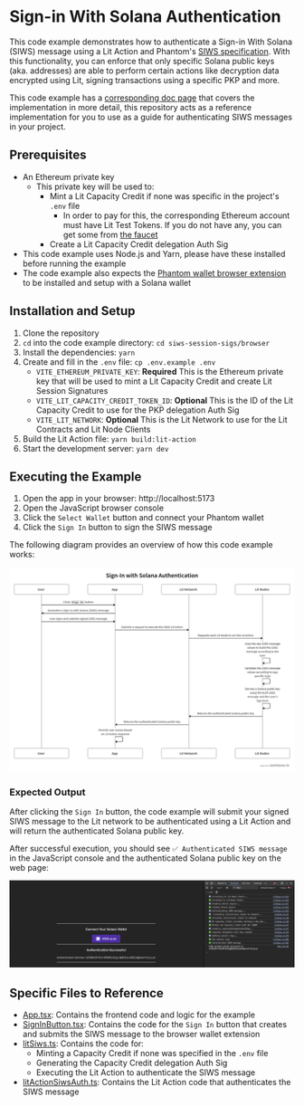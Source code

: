 # Sign-in With Solana Authentication

This code example demonstrates how to authenticate a Sign-in With Solana (SIWS) message using a Lit Action and Phantom's [SIWS specification](https://github.com/phantom/sign-in-with-solana/tree/main?tab=readme-ov-file). With this functionality, you can enforce that only specific Solana public keys (aka. addresses) are able to perform certain actions like decryption data encrypted using Lit, signing transactions using a specific PKP and more.

This code example has a [corresponding doc page](https://developer.litprotocol.com/sdk/authentication/authenticating-siws) that covers the implementation in more detail, this repository acts as a reference implementation for you to use as a guide for authenticating SIWS messages in your project.

## Prerequisites

- An Ethereum private key
  - This private key will be used to:
    - Mint a Lit Capacity Credit if none was specific in the project's `.env` file
      - In order to pay for this, the corresponding Ethereum account must have Lit Test Tokens. If you do not have any, you can get some from [the faucet](https://chronicle-yellowstone-faucet.getlit.dev/)
    - Create a Lit Capacity Credit delegation Auth Sig
- This code example uses Node.js and Yarn, please have these installed before running the example
- The code example also expects the [Phantom wallet browser extension](https://chromewebstore.google.com/detail/phantom/bfnaelmomeimhlpmgjnjophhpkkoljpa?hl=en) to be installed and setup with a Solana wallet

## Installation and Setup

1. Clone the repository
2. `cd` into the code example directory: `cd siws-session-sigs/browser`
3. Install the dependencies: `yarn`
4. Create and fill in the `.env` file: `cp .env.example .env`
   - `VITE_ETHEREUM_PRIVATE_KEY`: **Required** This is the Ethereum private key that will be used to mint a Lit Capacity Credit and create Lit Session Signatures
   - `VITE_LIT_CAPACITY_CREDIT_TOKEN_ID`: **Optional** This is the ID of the Lit Capacity Credit to use for the PKP delegation Auth Sig
   - `VITE_LIT_NETWORK`: **Optional** This is the Lit Network to use for the Lit Contracts and Lit Node Clients
5. Build the Lit Action file: `yarn build:lit-action`
6. Start the development server: `yarn dev`

## Executing the Example

1. Open the app in your browser: http://localhost:5173
2. Open the JavaScript browser console
3. Click the `Select Wallet` button and connect your Phantom wallet
4. Click the `Sign In` button to sign the SIWS message

The following diagram provides an overview of how this code example works:

![Code Example Overview](./src/assets/siws-authentication.png)

### Expected Output

After clicking the `Sign In` button, the code example will submit your signed SIWS message to the Lit network to be authenticated using a Lit Action and will return the authenticated Solana public key.

After successful execution, you should see `✅ Authenticated SIWS message` in the JavaScript console and the authenticated Solana public key on the web page:

![Successful execution](./src/assets/successful-execution.png)

## Specific Files to Reference

- [App.tsx](./src/App.tsx): Contains the frontend code and logic for the example
- [SignInButton.tsx](./src/SignInButton.tsx): Contains the code for the `Sign In` button that creates and submits the SIWS message to the browser wallet extension
- [litSiws.ts](./src/litSiws.ts): Contains the code for:
  - Minting a Capacity Credit if none was specified in the `.env` file
  - Generating the Capacity Credit delegation Auth Sig
  - Executing the Lit Action to authenticate the SIWS message
- [litActionSiwsAuth.ts](./src/litActionSiwsAuth.ts): Contains the Lit Action code that authenticates the SIWS message
